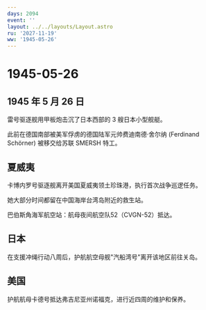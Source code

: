 ```yaml
---
days: 2094
event: ''
layout: ../../layouts/Layout.astro
ru: '2027-11-19'
ww: '1945-05-26'
---
```


# 1945-05-26

## 1945 年 5 月 26 日

雷号驱逐舰用甲板炮击沉了日本西部的 3 艘日本小型舰艇。

此前在德国南部被美军俘虏的德国陆军元帅费迪南德·舍尔纳 (Ferdinand
Schörner) 被移交给苏联 SMERSH 特工。

## 夏威夷

卡博内罗号驱逐舰离开美国夏威夷领土珍珠港，执行首次战争巡逻任务。

她大部分时间都留在中国海岸台湾岛附近的救生站。

巴伯斯角海军航空站：航母夜间航空队52（CVGN-52）抵达。

## 日本

在支援冲绳行动八周后，护航航空母舰"汽船湾号"离开该地区前往关岛。

## 美国

护航航母卡德号抵达弗吉尼亚州诺福克，进行近四周的维护和保养。